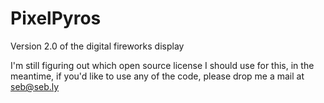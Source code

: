 PixelPyros
==========

Version 2.0 of the digital fireworks display

I'm still figuring out which open source license I should use for this, in the meantime, if you'd like to use any of the code, please drop me a mail at seb@seb.ly
